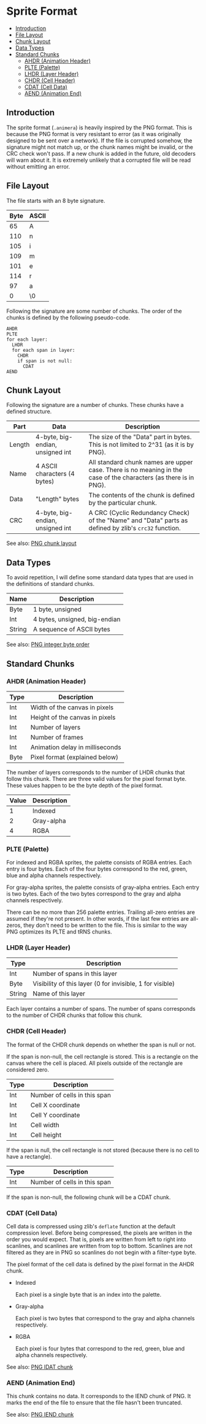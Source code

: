 # Sprite Format

* [Introduction](#introduction)
* [File Layout](#file-layout)
* [Chunk Layout](#chunk-layout)
* [Data Types](#data-types)
* [Standard Chunks](#standard-chunks)
  * [AHDR (Animation Header)](#ahdr-animation-header)
  * [PLTE (Palette)](#plte-palette)
  * [LHDR (Layer Header)](#plte-palette)
  * [CHDR (Cell Header)](#chdr-cell-header)
  * [CDAT (Cell Data)](#cdat-cell-data)
  * [AEND (Animation End)](#aend-animation-end)

## Introduction

The sprite format (`.animera`) is heavily inspired by the PNG format. This is because the PNG format is very resistant to error (as it was originally designed to be sent over a network). If the file is corrupted somehow, the signature might not match up, or the chunk names might be invalid, or the CRC check won't pass. If a new chunk is added in the future, old decoders will warn about it. It is extremely unlikely that a corrupted file will be read without emitting an error.

## File Layout

The file starts with an 8 byte signature.

| Byte | ASCII |
|------|-------|
| 65   | A     |
| 110  | n     |
| 105  | i     |
| 109  | m     |
| 101  | e     |
| 114  | r     |
| 97   | a     |
| 0    | \0    |

Following the signature are some number of chunks. The order of the chunks is defined by the following pseudo-code.

```
AHDR
PLTE
for each layer:
  LHDR
  for each span in layer:
    CHDR
    if span is not null:
      CDAT
AEND
```

## Chunk Layout

Following the signature are a number of chunks. These chunks have a defined structure.

| Part   | Data                             | Description                                                                                                      |
|--------|----------------------------------|------------------------------------------------------------------------------------------------------------------|
| Length | 4-byte, big-endian, unsigned int | The size of the "Data" part in bytes. This is not limited to 2^31 (as it is by PNG).                             |
| Name   | 4 ASCII characters (4 bytes)     | All standard chunk names are upper case. There is no meaning in the case of the characters (as there is in PNG). |
| Data   | "Length" bytes                   | The contents of the chunk is defined by the particular chunk.                                                    |
| CRC    | 4-byte, big-endian, unsigned int | A CRC (Cyclic Redundancy Check) of the "Name" and "Data" parts as defined by zlib's `crc32` function.            |

See also: [PNG chunk layout](http://www.libpng.org/pub/png/spec/1.2/PNG-Structure.html#Chunk-layout)

## Data Types

To avoid repetition, I will define some standard data types that are used in the definitions of standard chunks.

| Name   | Description                   |
|--------|-------------------------------|
| Byte   | 1 byte, unsigned              |
| Int    | 4 bytes, unsigned, big-endian |
| String | A sequence of ASCII bytes     |

See also: [PNG integer byte order](http://www.libpng.org/pub/png/spec/1.2/PNG-DataRep.html#DR.Integers-and-byte-order)

## Standard Chunks

### AHDR (Animation Header)

| Type | Description                     |
|------|---------------------------------|
| Int  | Width of the canvas in pixels   |
| Int  | Height of the canvas in pixels  |
| Int  | Number of layers                |
| Int  | Number of frames                |
| Int  | Animation delay in milliseconds |
| Byte | Pixel format (explained below) |

The number of layers corresponds to the number of LHDR chunks that follow this chunk. There are three valid values for the pixel format byte. These values happen to be the byte depth of the pixel format.

| Value | Description |
|-------|-------------|
| 1     | Indexed     |
| 2     | Gray-alpha  |
| 4     | RGBA        |

### PLTE (Palette)

For indexed and RGBA sprites, the palette consists of RGBA entries. Each entry is four bytes. Each of the four bytes correspond to the red, green, blue and alpha channels respectively.

For gray-alpha sprites, the palette consists of gray-alpha entries. Each entry is two bytes. Each of the two bytes correspond to the gray and alpha channels respectively.

There can be no more than 256 palette entries. Trailing all-zero entries are assumed if they're not present. In other words, if the last few entries are all-zeros, they don't need to be written to the file. This is similar to the way PNG optimizes its PLTE and tRNS chunks.

### LHDR (Layer Header)

| Type   | Description                                               |
|--------|-----------------------------------------------------------|
| Int    | Number of spans in this layer                             |
| Byte   | Visibility of this layer (0 for invisible, 1 for visible) |
| String | Name of this layer                                        |

Each layer contains a number of spans. The number of spans corresponds to the number of CHDR chunks that follow this chunk.

### CHDR (Cell Header)

The format of the CHDR chunk depends on whether the span is null or not. 

If the span is non-null, the cell rectangle is stored. This is a rectangle on the canvas where the cell is placed. All pixels outside of the rectangle are considered zero.

| Type | Description                  |
|------|------------------------------|
| Int  | Number of cells in this span |
| Int  | Cell X coordinate            |
| Int  | Cell Y coordinate            |
| Int  | Cell width                   |
| Int  | Cell height                  |

If the span is null, the cell rectangle is not stored (because there is no cell to have a rectangle).

| Type | Description                  |
|------|------------------------------|
| Int  | Number of cells in this span |

If the span is non-null, the following chunk will be a CDAT chunk.

### CDAT (Cell Data)

Cell data is compressed using zlib's `deflate` function at the default compression level. Before being compressed, the pixels are written in the order you would expect. That is, pixels are written from left to right into scanlines, and scanlines are written from top to bottom. Scanlines are not filtered as they are in PNG so scanlines do not begin with a filter-type byte.

The pixel format of the cell data is defined by the pixel format in the AHDR chunk.

* Indexed

   Each pixel is a single byte that is an index into the palette.

* Gray-alpha

   Each pixel is two bytes that correspond to the gray and alpha channels respectively.

* RGBA

   Each pixel is four bytes that correspond to the red, green, blue and alpha channels respectively.

See also: [PNG IDAT chunk](http://www.libpng.org/pub/png/spec/1.2/PNG-Chunks.html#C.IDAT)

### AEND (Animation End)

This chunk contains no data. It corresponds to the IEND chunk of PNG. It marks the end of the file to ensure that the file hasn't been truncated.

See also: [PNG IEND chunk](http://www.libpng.org/pub/png/spec/1.2/PNG-Chunks.html#C.IEND)
